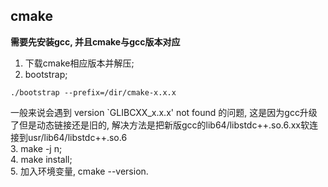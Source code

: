 ## cmake  
**需要先安装gcc, 并且cmake与gcc版本对应**
1. 下载cmake相应版本并解压;  
2. bootstrap;  
```
./bootstrap --prefix=/dir/cmake-x.x.x
```
一般来说会遇到 version `GLIBCXX_x.x.x' not found 的问题, 这是因为gcc升级了但是动态链接还是旧的, 解决方法是把新版gcc的lib64/libstdc++.so.6.xx软连接到usr/lib64/libstdc++.so.6  
3. make -j n;  
4. make install;  
5. 加入环境变量, cmake --version.